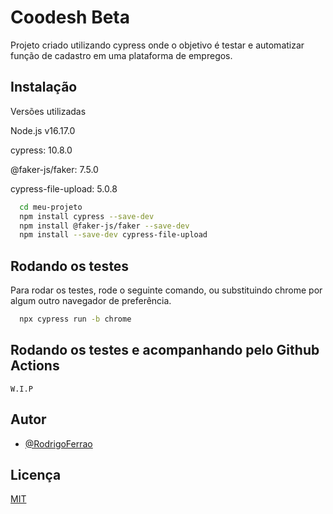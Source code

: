 
# Coodesh Beta

Projeto criado utilizando cypress onde o objetivo é testar e automatizar função de cadastro
em uma plataforma de empregos. 


## Instalação
Versões utilizadas

Node.js v16.17.0

cypress: 10.8.0

@faker-js/faker: 7.5.0

cypress-file-upload: 5.0.8

```bash
  cd meu-projeto
  npm install cypress --save-dev
  npm install @faker-js/faker --save-dev
  npm install --save-dev cypress-file-upload  
```
    
## Rodando os testes

Para rodar os testes, rode o seguinte comando, ou substituindo chrome por algum outro
navegador de preferência.

```bash
  npx cypress run -b chrome
```

## Rodando os testes e acompanhando pelo Github Actions

```
W.I.P
```



## Autor

- [@RodrigoFerrao](https://www.github.com/RodrigoFerrao)


## Licença

[MIT](https://choosealicense.com/licenses/mit/)

